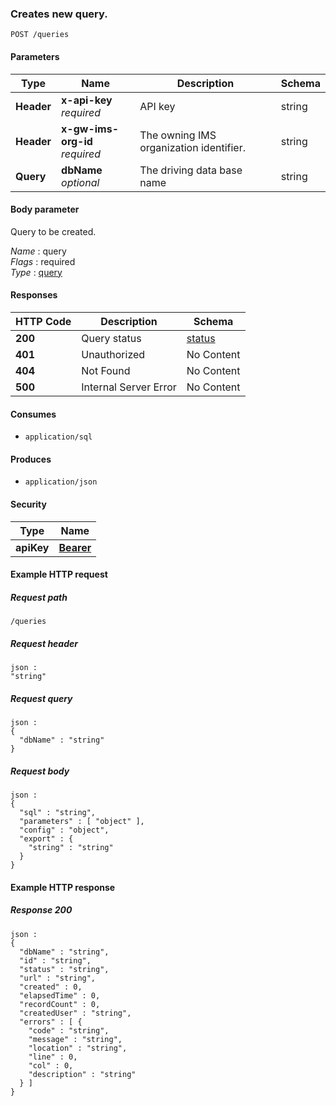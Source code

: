 
<a name="queries-post"></a>
### Creates new query.
```
POST /queries
```


#### Parameters

|Type|Name|Description|Schema|
|---|---|---|---|
|**Header**|**x-api-key**  <br>*required*|API key|string|
|**Header**|**x-gw-ims-org-id**  <br>*required*|The owning IMS organization identifier.|string|
|**Query**|**dbName**  <br>*optional*|The driving data base name|string|


#### Body parameter
Query to be created.

*Name* : query  
*Flags* : required  
*Type* : [query](../definitions/query.md#query)


#### Responses

|HTTP Code|Description|Schema|
|---|---|---|
|**200**|Query status|[status](../definitions/status.md#status)|
|**401**|Unauthorized|No Content|
|**404**|Not Found|No Content|
|**500**|Internal Server Error|No Content|


#### Consumes

* `application/sql`


#### Produces

* `application/json`


#### Security

|Type|Name|
|---|---|
|**apiKey**|**[Bearer](security.md#bearer)**|


#### Example HTTP request

##### Request path
```
/queries
```


##### Request header
```
json :
"string"
```


##### Request query
```
json :
{
  "dbName" : "string"
}
```


##### Request body
```
json :
{
  "sql" : "string",
  "parameters" : [ "object" ],
  "config" : "object",
  "export" : {
    "string" : "string"
  }
}
```


#### Example HTTP response

##### Response 200
```
json :
{
  "dbName" : "string",
  "id" : "string",
  "status" : "string",
  "url" : "string",
  "created" : 0,
  "elapsedTime" : 0,
  "recordCount" : 0,
  "createdUser" : "string",
  "errors" : [ {
    "code" : "string",
    "message" : "string",
    "location" : "string",
    "line" : 0,
    "col" : 0,
    "description" : "string"
  } ]
}
```



